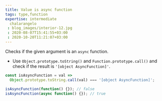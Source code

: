 ```yaml
---
title: Value is async function
tags: type,function
expertise: intermediate
  chalarangelo
 : blog_images/interior-12.jpg
 : 2020-08-07T15:41:55+03:00
 : 2020-10-20T11:21:07+03:00
---
```


Checks if the given argument is an `async` function.

- Use `Object.prototype.toString()` and `Function.prototype.call()` and check if the result is `'[object AsyncFunction]'`.

```js
const isAsyncFunction = val =>
  Object.prototype.toString.call(val) === '[object AsyncFunction]';
```

```js
isAsyncFunction(function() {}); // false
isAsyncFunction(async function() {}); // true
```
